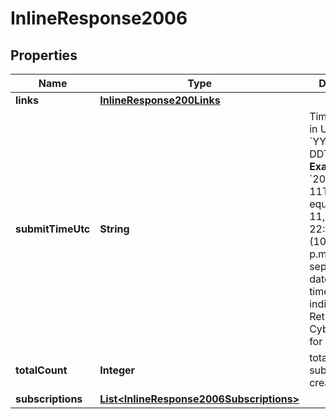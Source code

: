 
# InlineResponse2006

## Properties
Name | Type | Description | Notes
------------ | ------------- | ------------- | -------------
**links** | [**InlineResponse200Links**](InlineResponse200Links.md) |  |  [optional]
**submitTimeUtc** | **String** | Time of request in UTC. Format: &#x60;YYYY-MM-DDThh:mm:ssZ&#x60; **Example** &#x60;2016-08-11T22:47:57Z&#x60; equals August 11, 2016, at 22:47:57 (10:47:57 p.m.). The &#x60;T&#x60; separates the date and the time. The &#x60;Z&#x60; indicates UTC.  Returned by Cybersource for all services.  |  [optional]
**totalCount** | **Integer** | total number of subscriptions created |  [optional]
**subscriptions** | [**List&lt;InlineResponse2006Subscriptions&gt;**](InlineResponse2006Subscriptions.md) |  |  [optional]



